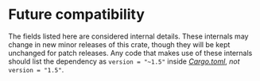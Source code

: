 # Future compatibility

The fields listed here are considered internal details. These internals may
change in new minor releases of this crate, though they will be kept unchanged
for patch releases. Any code that makes use of these internals should list the
dependency as `version = "~1.5"` inside [*Cargo.toml*], *not* `version = "1.5"`.

[*Cargo.toml*]: https://doc.rust-lang.org/cargo/guide/dependencies.html
